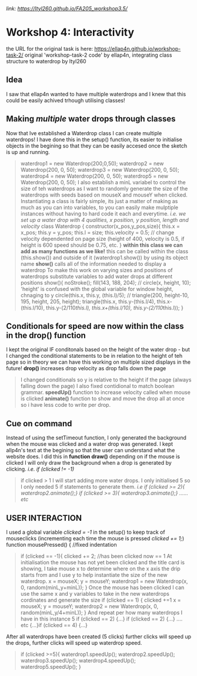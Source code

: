 *link: https://ltyl260.github.io/FA205_workshop3.5/*

# Workshop 4: Interactivity
the URL for the original task is here: https://ellap4n.github.io/workshop-task-2/
original 'workshop-task-2 code' by ellap4n, integrating class structure to waterdrop by ltyl260

## Idea
I saw that ellap4n wanted to have multiple waterdrops and I knew that this could be easily achived trhough utilising classes!

## Making *multiple* water drops through classes
Now that Ive established a Waterdrop class I can create multiple waterdrops! I have done this in the setup() function, its easier to initialise objects in the begining so that they can be easily accesed once the sketch is up and running.
>  waterdrop1 = new Waterdrop(200,0,50);
>  waterdrop2 = new Waterdrop(200, 0, 50);
>  waterdrop3 = new Waterdrop(200, 0, 50);
>  waterdrop4 = new Waterdrop(200, 0, 50);
>  waterdrop5 = new Waterdrop(200, 0, 50);
I also establish a minL variabel to control the size of teh waterdrops as I want to randomly generate the size of the waterdrops with seeds based on mouseX and mouseY when clicked. 
Instantiating a class is fairly simple, its just a matter of making as much as you can into variables, to you can easily make mulptiple instances without having to hard code it each and everytime. *i.e. we set up a water drop with 4 qualities, x position, y position, length and velocity*
>class Waterdrop {
>  constructor(x_pos,y_pos,size){
>    this.x = x_pos;
>    this.y = y_pos;
>    this.l = size;
>    this.velocity = 0.5; // change velocity dependented on page size (height of 400, velocity is 0.5, if height is 600 speed should be 0.75, etc.
>  }
**within this class we can add as many functions as we like!**
this can be called within the class (this.show())  and outside of it (waterdrop1.show()) by using its object name
**show()** calls all of the information needed to display a waterdrop
To make this work on varying sizes and positions of waterdrops substitute variables to add water drops at different positions
>  show(){
>   noStroke();
>    fill(143, 188, 204);
>    // circle(x, height, 10); 'height' is confused with the global variable for window height, chnaging to y
>    circle(this.x, this.y, (this.l)/5);
>    // triangle(200, height-10, 195, height, 205, height);
>    triangle(this.x, this.y-(this.l/4), this.x-(this.l/10), this.y-(2/110*this.l), this.x+(this.l/10), this.y-(2/110*this.l));
>  }
## Conditionals for speed are now within the class in the drop() function
I kept the original IF conditonals based on the height of the water drop - but I changed the conditional statements to be in relation to the height of teh page so in theory we can have this working on multiple sized displays in the future! 
**drop()** increases drop velocity as drop falls down the page
  >I changed conditionals so y is relative to the height if the page (always falling down the page)
  >I also fixed contidional to  match boolean grammar.
 **speedUp()** function to increase velocity called when mouse is clicked
 **animate()** function to show and move the drop all at once so i have less code to write per drop.

## Cue on command
Instead of using the setTimeout function, I only generated the background when the mouse was clicked and a water drop was generated. I kept allp4n's text at the begining so that the user can understand what the website does.
I did this in **function draw()** depending on if the mouse is clicked I will only draw the background when a drop is generated by clicking. *i.e. if (clicked != -1)*
>if clicked > 1 I will start adding more water drops. I only initialised 5 so I only needed 5 if statements to generate them.
>*i.e  if (clicked >= 2){ waterdrop2.animate();} if (clicked >= 3){ waterdrop3.animate();} ...... etc*

## USER INTERACTION
I used a global variable *clicked = -1* in the setup() to keep track of mouseclicks (incrementing each time the mouse is pressed *clicked += 1;*)
function mousePressed() { //fixed indentation
>if (clicked == -1){
>    clicked += 2; //has been clicked now == 1
At initialisation the mouse has not yet been clicked and the title card is showing, I take mouse x to determine where on the x axis the drip starts from and I use y to help instantiate the size of the new waterdrop.
>    x = mouseX;
>    y = mouseY;
>    waterdrop1 = new Waterdrop(x, 0, random(minL,y+minL));
>  }
Once the mouse has been clicked I can use the same x and y variables to take in the new waterdrops cordinates and generate the size
>if (clicked == 1) { 
>    clicked +=1
>    x = mouseX;
>    y = mouseY;
>    waterdrop2 = new Waterdrop(x, 0, random(minL,y/4+minL));
>}
And repeat per how many waterdrops I have in this instance 5
>if (clicked == 2) {...} if (clicked == 2) {...} .... etc {...}if (clicked == 4) {...}

After all waterdrops have been created (5 clicks) further clicks will speed up the drops, further clicks will speed up waterdrop speed. 
>  if (clicked >=5){ 
>    waterdrop1.speedUp();
>    waterdrop2.speedUp();
>    waterdrop3.speedUp();
>    waterdrop4.speedUp();
>    waterdrop5.speedUp();
>  }    
